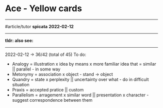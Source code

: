 # Ace - Yellow cards
---
#article/tutor
**spicata**
**2022-02-12**

---
**tldr:**
**also see:**

---
2022-02-12 -> 36/42 (total of 45)
To do:
- Analogy = illustration x idea by means x more familiar idea that = similar || parallel - in some way
- Metonymy = association x object - stand -> object
- Quandry = state x perplexity || uncertainty over what - do in difficult situation
- Praxis = accepted pratice || custom
- Parallelism = arragement x similar word || presentation x character - suggest correspondence between them

